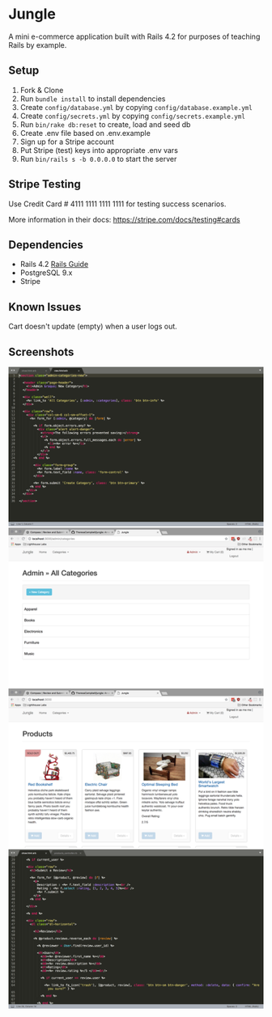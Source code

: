 # Jungle

A mini e-commerce application built with Rails 4.2 for purposes of teaching Rails by example.


## Setup

1. Fork & Clone
2. Run `bundle install` to install dependencies
3. Create `config/database.yml` by copying `config/database.example.yml`
4. Create `config/secrets.yml` by copying `config/secrets.example.yml`
5. Run `bin/rake db:reset` to create, load and seed db
6. Create .env file based on .env.example
7. Sign up for a Stripe account
8. Put Stripe (test) keys into appropriate .env vars
9. Run `bin/rails s -b 0.0.0.0` to start the server

## Stripe Testing

Use Credit Card # 4111 1111 1111 1111 for testing success scenarios.

More information in their docs: <https://stripe.com/docs/testing#cards>

## Dependencies

* Rails 4.2 [Rails Guide](http://guides.rubyonrails.org/v4.2/)
* PostgreSQL 9.x
* Stripe

## Known Issues

Cart doesn't update (empty) when a user logs out.

## Screenshots

!["Screenshot code for creating a new category (accessible by admins only)."](https://github.com/TheresaCampbell/jungle/blob/master/docs/admin-create-category-CODE.png?raw=true)
!["Screenshot of creating a new category (accessible by admins only)."](https://github.com/TheresaCampbell/jungle/blob/master/docs/admin-create-category.png?raw=true)
!["Screenshot of homepage.""](https://github.com/TheresaCampbell/jungle/blob/master/docs/homepage.png?raw=true)
!["Screenshot of code for product reviews."](https://github.com/TheresaCampbell/jungle/blob/master/docs/product-reviews.png?raw=true)
